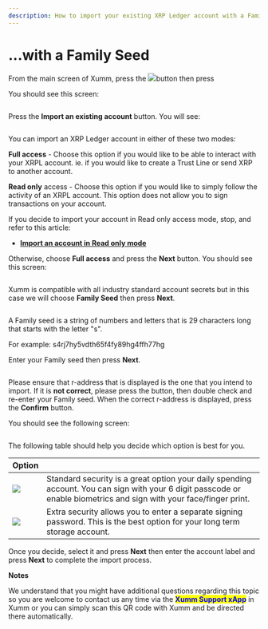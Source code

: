 ```yaml
---
description: How to import your existing XRP Ledger account with a Family Seed
---
```


# ...with a Family Seed

From the main screen of Xumm, press the ![](<../../.gitbook/assets/image (4).png>)button then press <img src="../../.gitbook/assets/image (3).png" alt="" data-size="line">&#x20;

You should see this screen:

<figure><img src="../../.gitbook/assets/Add an account screen.png" alt=""><figcaption></figcaption></figure>

Press the **Import an existing account** button. You will see:

<figure><img src="../../.gitbook/assets/Account type.png" alt=""><figcaption></figcaption></figure>

You can import an XRP Ledger account in either of these two modes:

**Full access** - Choose this option if you would like to be able to interact with your XRPL account. ie. if you would like to create a Trust Line or send XRP to another account.

**Read only** access - Choose this option if you would like to simply follow the activity of an XRPL account. This option does not allow you to sign transactions on your account.&#x20;

If you decide to import your account in Read only access mode, stop, and refer to this article:

* ****[**Import an account in Read only mode**](...in-read-only-mode.md)****

Otherwise, choose **Full access** and press the **Next** button. You should see this screen:

<figure><img src="../../.gitbook/assets/Family Seed - 1.png" alt=""><figcaption></figcaption></figure>

Xumm is compatible with all industry standard account secrets but in this case we will choose **Family Seed** then press **Next**.

<figure><img src="../../.gitbook/assets/Import - Family Seed.png" alt=""><figcaption></figcaption></figure>

A Family seed is a string of numbers and letters that is 29 characters long that starts with the letter "s".&#x20;

For example: s4rj7hy5vdth65f4fy89hg4ffh77hg

Enter your Family seed then press **Next**.&#x20;



<figure><img src="../../.gitbook/assets/Public Address - 2.png" alt=""><figcaption></figcaption></figure>

Please ensure that r-address that is displayed is the one that you intend to import. If it is **not correct**, please press the <img src="../../.gitbook/assets/image (7).png" alt="" data-size="line">button, then double check and re-enter your Family seed. When the correct r-address is displayed, press the **Confirm** button.

You should see the following screen:

<figure><img src="../../.gitbook/assets/Install - Extra Security screen.png" alt=""><figcaption></figcaption></figure>

The following table should help you decide which option is best for you.

| Option                                             |                                                                                                                                                                     |
| -------------------------------------------------- | ------------------------------------------------------------------------------------------------------------------------------------------------------------------- |
| ![](<../../.gitbook/assets/image (1) (2) (3).png>) | Standard security is a great option your daily spending account. You can sign with your 6 digit passcode or enable biometrics and sign with your face/finger print. |
| ![](<../../.gitbook/assets/image (3) (1) (2).png>) | Extra security allows you to enter a separate signing password. This is the best option for your long term storage account.                                         |

Once you decide, select it and press **Next** then enter the account label and press **Next** to complete the import process.

**Notes**

We understand that you might have additional questions regarding this topic so you are welcome to contact us any time via the <mark style="color:blue;">**Xumm Support xApp**</mark> in Xumm or you can simply scan this QR code with Xumm and be directed there automatically.

<figure><img src="../../.gitbook/assets/Support banner Xumm.png" alt=""><figcaption></figcaption></figure>

